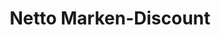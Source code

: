---
title: "Netto Marken-Discount"
url: /berlin/netto-marken-discount-spaethstrasse/
shop: Supermarkt
---